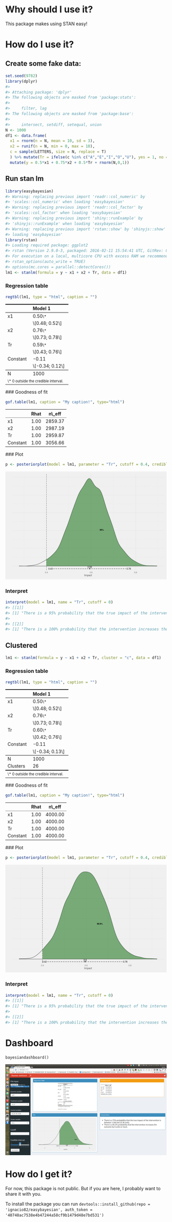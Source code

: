 <!-- README.md is generated from README.Rmd. Please edit that file -->
Why should I use it?
====================

This package makes using STAN easy!

How do I use it?
================

Create some fake data:
----------------------

``` r
set.seed(9782)
library(dplyr)
#> 
#> Attaching package: 'dplyr'
#> The following objects are masked from 'package:stats':
#> 
#>     filter, lag
#> The following objects are masked from 'package:base':
#> 
#>     intersect, setdiff, setequal, union
N <- 1000
df1 <- data.frame(
  x1 = rnorm(n = N, mean = 10, sd = 3),
  x2 = runif(n = N, min = 0, max = 10),
  c = sample(LETTERS, size = N, replace = T)
  ) %>% mutate(Tr = ifelse(c %in% c("A","E","I","O","U"), yes = 1, no = 0)) %>%
  mutate(y = 0.5*x1 + 0.75*x2 + 0.5*Tr + rnorm(N,0,1))
```

Run stan lm
-----------

``` r
library(easybayesian)
#> Warning: replacing previous import 'readr::col_numeric' by
#> 'scales::col_numeric' when loading 'easybayesian'
#> Warning: replacing previous import 'readr::col_factor' by
#> 'scales::col_factor' when loading 'easybayesian'
#> Warning: replacing previous import 'shiny::runExample' by
#> 'shinyjs::runExample' when loading 'easybayesian'
#> Warning: replacing previous import 'rstan::show' by 'shinyjs::show' when
#> loading 'easybayesian'
library(rstan)
#> Loading required package: ggplot2
#> rstan (Version 2.9.0-3, packaged: 2016-02-11 15:54:41 UTC, GitRev: 05c3d0058b6a)
#> For execution on a local, multicore CPU with excess RAM we recommend calling
#> rstan_options(auto_write = TRUE)
#> options(mc.cores = parallel::detectCores())
lm1 <- stanlm(formula = y ~ x1 + x2 + Tr, data = df1)
```

### Regression table

``` r
regtbl(lm1, type = "html", caption = "")
```

<!DOCTYPE HTML PUBLIC "-//W3C//DTD HTML 4.01 Transitional//EN" "http://www.w3.org/TR/html4/loose.dtd">
<table cellspacing="0" align="center" style="border: none;">
<tr>
<th style="text-align: left; border-top: 2px solid black; border-bottom: 1px solid black; padding-right: 12px;">
<b></b>
</th>
<th style="text-align: left; border-top: 2px solid black; border-bottom: 1px solid black; padding-right: 12px;">
<b>Model 1</b>
</th>
</tr>
<tr>
<td style="padding-right: 12px; border: none;">
x1
</td>
<td style="padding-right: 12px; border: none;">
0.50<sup style="vertical-align: 0px;">\*</sup>
</td>
</tr>
<tr>
<td style="padding-right: 12px; border: none;">
</td>
<td style="padding-right: 12px; border: none;">
\[0.48; 0.52\]
</td>
</tr>
<tr>
<td style="padding-right: 12px; border: none;">
x2
</td>
<td style="padding-right: 12px; border: none;">
0.76<sup style="vertical-align: 0px;">\*</sup>
</td>
</tr>
<tr>
<td style="padding-right: 12px; border: none;">
</td>
<td style="padding-right: 12px; border: none;">
\[0.73; 0.78\]
</td>
</tr>
<tr>
<td style="padding-right: 12px; border: none;">
Tr
</td>
<td style="padding-right: 12px; border: none;">
0.59<sup style="vertical-align: 0px;">\*</sup>
</td>
</tr>
<tr>
<td style="padding-right: 12px; border: none;">
</td>
<td style="padding-right: 12px; border: none;">
\[0.43; 0.76\]
</td>
</tr>
<tr>
<td style="padding-right: 12px; border: none;">
Constant
</td>
<td style="padding-right: 12px; border: none;">
-0.11
</td>
</tr>
<tr>
<td style="padding-right: 12px; border: none;">
</td>
<td style="padding-right: 12px; border: none;">
\[-0.34; 0.12\]
</td>
</tr>
<tr>
<td style="border-top: 1px solid black;">
N
</td>
<td style="border-top: 1px solid black;">
1000
</td>
</tr>
<tr>
<td style="padding-right: 12px; border: none;" colspan="3">
<span style="font-size:0.8em">\* 0 outside the credible interval.</span>
</td>
</tr>
</table>
### Goodness of fit

``` r
gof.table(lm1, caption = "My caption!", type="html")
```

<table class="gmisc_table" style="border-collapse: collapse; margin-top: 1em; margin-bottom: 1em;">
<thead>
<tr>
<th style="border-bottom: 1px solid grey; border-top: 2px solid grey;">
</th>
<th style="border-bottom: 1px solid grey; border-top: 2px solid grey; text-align: center;">
Rhat
</th>
<th style="border-bottom: 1px solid grey; border-top: 2px solid grey; text-align: center;">
n\_eff
</th>
</tr>
</thead>
<tbody>
<tr>
<td style="text-align: left;">
x1
</td>
<td style="text-align: center;">
1.00
</td>
<td style="text-align: center;">
2859.37
</td>
</tr>
<tr>
<td style="text-align: left;">
x2
</td>
<td style="text-align: center;">
1.00
</td>
<td style="text-align: center;">
2987.19
</td>
</tr>
<tr>
<td style="text-align: left;">
Tr
</td>
<td style="text-align: center;">
1.00
</td>
<td style="text-align: center;">
2959.87
</td>
</tr>
<tr>
<td style="border-bottom: 2px solid grey; text-align: left;">
Constant
</td>
<td style="border-bottom: 2px solid grey; text-align: center;">
1.00
</td>
<td style="border-bottom: 2px solid grey; text-align: center;">
3056.66
</td>
</tr>
</tbody>
</table>
### Plot

``` r
p <- posteriorplot(model = lm1, parameter = "Tr", cutoff = 0.4, credibleIntervalWidth = .95)
```

![](README-unnamed-chunk-6-1.png)<!-- -->

### Interpret

``` r
interpret(model = lm1, name = "Tr", cutoff = 0)
#> [[1]]
#> [1] "There is a 95% probability that the true impact of the intervention is between 0.43 and 0.76 units."
#> 
#> [[2]]
#> [1] "There is a 100% probability that the intervention increases the outcome by 0 units or more."
```

Clustered
---------

``` r
lm1 <- stanlm(formula = y ~ x1 + x2 + Tr, cluster = "c", data = df1)
```

### Regression table

``` r
regtbl(lm1, type = "html", caption = "")
```

<!DOCTYPE HTML PUBLIC "-//W3C//DTD HTML 4.01 Transitional//EN" "http://www.w3.org/TR/html4/loose.dtd">
<table cellspacing="0" align="center" style="border: none;">
<tr>
<th style="text-align: left; border-top: 2px solid black; border-bottom: 1px solid black; padding-right: 12px;">
<b></b>
</th>
<th style="text-align: left; border-top: 2px solid black; border-bottom: 1px solid black; padding-right: 12px;">
<b>Model 1</b>
</th>
</tr>
<tr>
<td style="padding-right: 12px; border: none;">
x1
</td>
<td style="padding-right: 12px; border: none;">
0.50<sup style="vertical-align: 0px;">\*</sup>
</td>
</tr>
<tr>
<td style="padding-right: 12px; border: none;">
</td>
<td style="padding-right: 12px; border: none;">
\[0.48; 0.52\]
</td>
</tr>
<tr>
<td style="padding-right: 12px; border: none;">
x2
</td>
<td style="padding-right: 12px; border: none;">
0.76<sup style="vertical-align: 0px;">\*</sup>
</td>
</tr>
<tr>
<td style="padding-right: 12px; border: none;">
</td>
<td style="padding-right: 12px; border: none;">
\[0.73; 0.78\]
</td>
</tr>
<tr>
<td style="padding-right: 12px; border: none;">
Tr
</td>
<td style="padding-right: 12px; border: none;">
0.60<sup style="vertical-align: 0px;">\*</sup>
</td>
</tr>
<tr>
<td style="padding-right: 12px; border: none;">
</td>
<td style="padding-right: 12px; border: none;">
\[0.42; 0.76\]
</td>
</tr>
<tr>
<td style="padding-right: 12px; border: none;">
Constant
</td>
<td style="padding-right: 12px; border: none;">
-0.11
</td>
</tr>
<tr>
<td style="padding-right: 12px; border: none;">
</td>
<td style="padding-right: 12px; border: none;">
\[-0.34; 0.13\]
</td>
</tr>
<tr>
<td style="border-top: 1px solid black;">
N
</td>
<td style="border-top: 1px solid black;">
1000
</td>
</tr>
<tr>
<td style="border-bottom: 2px solid black;">
Clusters
</td>
<td style="border-bottom: 2px solid black;">
26
</td>
</tr>
<tr>
<td style="padding-right: 12px; border: none;" colspan="3">
<span style="font-size:0.8em">\* 0 outside the credible interval.</span>
</td>
</tr>
</table>
### Goodness of fit

``` r
gof.table(lm1, caption = "My caption!", type="html")
```

<table class="gmisc_table" style="border-collapse: collapse; margin-top: 1em; margin-bottom: 1em;">
<thead>
<tr>
<th style="border-bottom: 1px solid grey; border-top: 2px solid grey;">
</th>
<th style="border-bottom: 1px solid grey; border-top: 2px solid grey; text-align: center;">
Rhat
</th>
<th style="border-bottom: 1px solid grey; border-top: 2px solid grey; text-align: center;">
n\_eff
</th>
</tr>
</thead>
<tbody>
<tr>
<td style="text-align: left;">
x1
</td>
<td style="text-align: center;">
1.00
</td>
<td style="text-align: center;">
4000.00
</td>
</tr>
<tr>
<td style="text-align: left;">
x2
</td>
<td style="text-align: center;">
1.00
</td>
<td style="text-align: center;">
4000.00
</td>
</tr>
<tr>
<td style="text-align: left;">
Tr
</td>
<td style="text-align: center;">
1.00
</td>
<td style="text-align: center;">
4000.00
</td>
</tr>
<tr>
<td style="border-bottom: 2px solid grey; text-align: left;">
Constant
</td>
<td style="border-bottom: 2px solid grey; text-align: center;">
1.00
</td>
<td style="border-bottom: 2px solid grey; text-align: center;">
4000.00
</td>
</tr>
</tbody>
</table>
### Plot

``` r
p <- posteriorplot(model = lm1, parameter = "Tr", cutoff = 0.4, credibleIntervalWidth = .95)
```

![](README-unnamed-chunk-11-1.png)<!-- -->

### Interpret

``` r
interpret(model = lm1, name = "Tr", cutoff = 0)
#> [[1]]
#> [1] "There is a 95% probability that the true impact of the intervention is between 0.42 and 0.76 units."
#> 
#> [[2]]
#> [1] "There is a 100% probability that the intervention increases the outcome by 0 units or more."
```

Dashboard
=========

    bayesiandashboard()

![Bayesian Dashboard](dashboard.png)

How do I get it?
================

For now, this package is not public. But if you are here, I probably want to share it with you.

To install the package you can run `devtools::install_github(repo = 'ignacio82/easybayesian', auth_token = '40748ac7538e4b47244a58cf9b1479d48e7bd531')`
